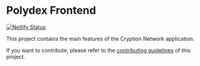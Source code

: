 # Polydex Frontend

[![Netlify Status](https://api.netlify.com/api/v1/badges/7bebf1a3-be7b-4165-afd1-446256acd5e3/deploy-status)](https://app.netlify.com/sites/pancake-prod/deploys)

This project contains the main features of the Cryption Network application.

If you want to contribute, please refer to the [contributing guidelines](./CONTRIBUTING.md) of this project.
